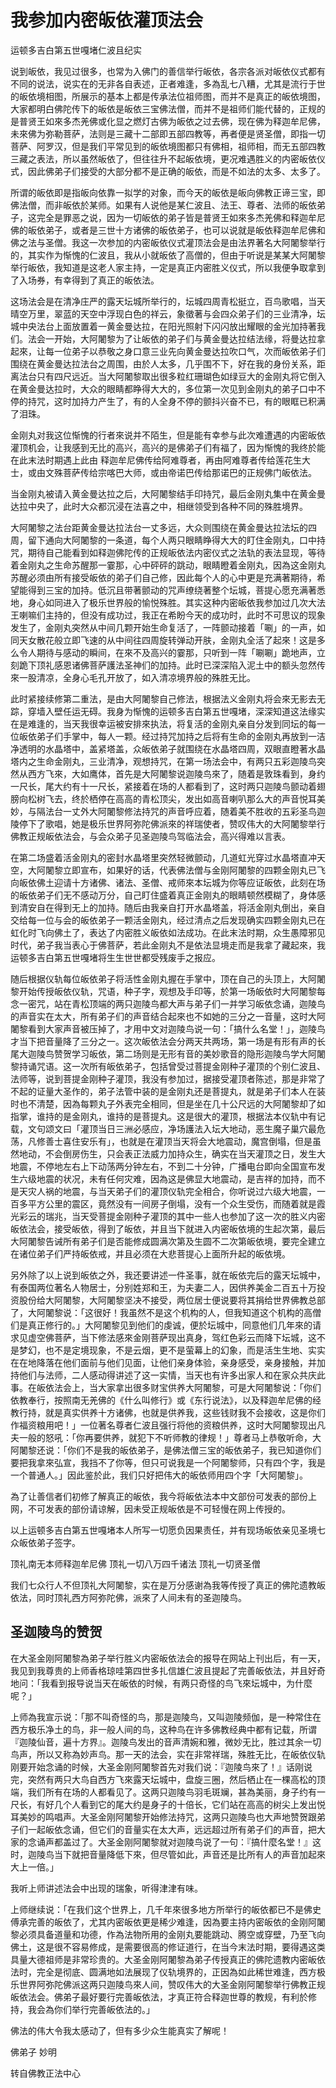 # 我参加内密皈依灌顶法会

运顿多吉白第五世嘎堵仁波且纪实

说到皈依，我见过很多，也常为入佛门的善信举行皈依，各宗各派对皈依仪式都有不同的说法，说实在的无非各自表述，正者难逢，多為乱七八糟，尤其是流行于世的皈依境相图，所展示的基本上都是传承法位祖师图，而并不是真正的皈依境图，大家都明白佛陀传下的皈依是皈依三宝佛法僧，而并不是祖师们能代替的，正规的是普贤王如來多杰羌佛或化显之燃灯古佛为皈依之过去佛，现在佛为释迦牟尼佛，未來佛为弥勒菩萨，法则是三藏十二部即五部四教等，再者便是贤圣僧，即指一切菩萨、阿罗汉，但是我们平常见到的皈依境图都只有佛相，祖师相，而无五部四教三藏之表法，所以虽然皈依了，但往往升不起皈依境，更况难遇胜义的内密皈依仪式，因此佛弟子们接受的大部分都不是正确的皈依，而是不如法的太多、太多了。

所谓的皈依即是指皈向依靠一拟学的对象，而今天的皈依是皈向佛教正谛三宝，即佛法僧，而非皈依於某师。如果有人说他是某仁波且、法王、尊者、法师的皈依弟子，这完全是罪恶之说，因为一切皈依的弟子皆是普贤王如來多杰羌佛和释迦牟尼佛的皈依弟子，或者是三世十方诸佛的皈依弟子，也可以说就是皈依释迦牟尼佛和佛之法与圣僧。我这一次参加的内密皈依仪式灌顶法会是由法界著名大阿闍黎举行的，其实作为惭愧的仁波且，我从小就皈依了高僧的，但由于听说是某某大阿闍黎举行皈依，我知道是这老人家主持，一定是真正内密胜义仪式，所以我便争取拿到了入场券，有幸得到了真正的皈依法。

这场法会是在清净庄严的露天坛城所举行的，坛城四周青松挺立，百鸟歌唱，当天晴空万里，翠蓝的天空中浮现白色的祥云，象徵著与会四众弟子们的三业清净，坛城中央法台上面放置着一黄金曼达拉，在阳光照射下闪闪放出耀眼的金光加持著我们。法会一开始，大阿闍黎为了让皈依的弟子们与黄金曼达拉结法缘，将曼达拉拿起來，让每一位弟子以恭敬之身口意三业先向黄金曼达拉吹口气，次而皈依弟子们围绕在黄金曼达拉法台之周围，由於人太多，几乎围不下，好在我的身份关系，距离法台只有四尺远近。当大阿闍黎取出很多粒红珊瑚色如绿豆大的金刚丸将它倒入在黄金曼达拉时，大众的眼睛都睁得大大的，多位第一次见到金刚丸的弟子口中不停的持咒，这时加持力产生了，有的人全身不停的颤抖兴奋不已，有的眼眶已积满了泪珠。

金刚丸对我这位惭愧的行者來说并不陌生，但是能有幸参与此次难遭遇的内密皈依灌顶机会，让我感到无比的高兴，高兴的是佛弟子们有福了，因为惭愧的我终於能在此末法时期遇上此由 释迦牟尼佛传给阿难尊者，再由阿难尊者传给莲花生大士，或由文殊菩萨传给宗喀巴大师，或由帝诺巴传给那诺巴的正规佛门皈依法。

当金刚丸被请入黄金曼达拉之后，大阿闍黎结手印持咒，最后金刚丸集中在黄金曼达拉中央了，此时大众都沉浸在法喜之中，相继领受到各种不同的殊胜境界。

大阿闍黎之法台距黄金曼达拉法台一丈多远，大众则围绕在黄金曼达拉法坛的四周，留下通向大阿闍黎的一条道，每个人两只眼睛睁得大大的盯住金刚丸，口中持咒，期待自己能看到如释迦佛陀传的正规皈依法内密仪式之法轨的表法显现，等待着金刚丸之生命苏醒那一霎那，心中砰砰的跳动，眼睛瞪着金刚丸，因為这金刚丸苏醒必须由所有接受皈依的弟子们自己修，因此每个人的心中更是充满著期待，希望能得到三宝的加持。低沉且带著颤动的咒声缭绕著整个坛城，菩提心愿充满著悉地，身心如同进入了极乐世界般的愉悦殊胜。其实这种内密皈依我参加过几次大法王喇嘛们主持的，但没有成功过，我正在希盼今天的成功时，此时不可思议的现象发生了，金刚丸突然从中间几颗开始生命复活了，一阵颤动接着「唰」的一声，如同天女散花般立即飞速的从中间往四周旋转弹动开肤，金刚丸全活了起來！这是多么令人期待与感动的瞬间，在來不及高兴的霎那，只听到一阵「唰唰」跪地声，立刻跪下顶礼感恩诸佛菩萨護法圣神们的加持。此时已深深陷入泥土中的额头忽然传來一股清凉，全身心毛孔开放了，如入清凉境界般的殊胜无比。

此时紧接续修第二重法，是由大阿闍黎自己修法，根据法义金刚丸将会來无影去无踪，穿墙入壁任运无碍。我身为惭愧的运顿多吉白第五世嘎堵，深深知道这法缘实在是难逢的，当天我很幸运被安排來执法，将复活的金刚丸亲自分发到同坛的每一位皈依弟子们手掌中，每人一颗。经过持咒加持之后将有生命的金刚丸再放到一洁净透明的水晶塔中，盖紧塔盖，众皈依弟子就围绕在水晶塔四周，双眼直瞪著水晶塔内之生命金刚丸，三业清净，观想持咒，在第一场法会中，有两只五彩迦陵鸟突然从西方飞來，大如鹰体，首先是大阿闍黎说迦陵鸟來了，随着是敦珠看到，身约一尺长，尾大约有十一尺长，紧接着在场的人都看到了，这时两只迦陵鸟颤动着翅膀向松树飞去，终於栖停在高高的青松顶尖，发出如高音喇叭那么大的声音悦耳美妙，与隔法台一丈外大阿闍黎修法持咒的声音呼应着，随着美不胜收的五彩圣鸟迦陵停下了歌唱，她是极乐世界阿弥陀佛派來的祥瑞使者，赞叹伟大的大阿闍黎举行佛教正规皈依法会，与会众弟子见圣迦陵鸟驾临法会，高兴得难以言表。

在第二场盛着活金刚丸的密封水晶塔里突然轻微颤动，几道虹光穿过水晶塔直冲天空，大阿闍黎立即宣布，如果好的话，代表佛法僧与金刚阿闍黎的四颗金刚丸已飞向皈依佛土迎请十方诸佛、诸法、圣僧、戒师來本坛城为你等应证皈依，此刻在场的皈依弟子们无不感动万分，自己盯住盛着真正金刚丸的眼睛顿然模糊了，身体感到清安自在得到无上的加持。随后由我亲自打开水晶塔盖，将活金刚丸倒出，亲自交给每一位与会的皈依弟子一颗活金刚丸，经过清点之后发现确实四颗金刚丸已在虹化时飞向佛土了，表达了内密胜义皈依如法成功。在此末法时期，众生愚障邪见时代，弟子我当表心于佛菩萨，若此金刚丸不是依法显境走而是我拿了藏起來，我运顿多吉白第五世嘎堵将生生世世都受残废手之报应。

随后根据仪轨每位皈依弟子将活性金刚丸握在手掌中，顶在自己的头顶上，大阿闍黎开始传授皈依仪轨，咒语，种子字，观想及手印等，於第一场皈依时大阿闍黎每念一密咒，站在青松顶端的两只迦陵鸟都大声与弟子们一并学习皈依念诵，迦陵鸟的声音实在太大，所有弟子们的声音结合起來也不如她的三分之一音量，这时大阿闍黎看到大家声音被压掉了，才用中文对迦陵鸟说一句：「搞什么名堂！」，迦陵鸟才当下把音量降了三分之一。这次皈依法会分两天共两场，第一场是有形有声的长尾大迦陵鸟赞贺学习皈依，第二场则是无形有音的美妙歌音的隐形迦陵鸟学大阿闍黎持诵咒语。这一次所有皈依弟子，包括曾受过菩提金刚种子灌顶的个别仁波且、法师等，说到菩提金刚种子灌顶，我没有参加过，据接受灌顶者陈述，那是非常了不起的证量大圣作的，弟子法管中装的是金刚丸还是菩提丸，就是弟子们本人在装时也不清楚，因為每颗丸子外表完全相同，但是坐在几十公尺远的大阿闍黎却了如指掌，谁持的是金刚丸，谁持的是菩提丸。这是很大的灌顶，根据法本仪轨中有记载，文句颂文曰「灌顶当日三洲必感应，净场護法入坛大地动，恶生魔子巢穴最危荡，凡修善士喜住安乐有」，也就是在灌顶当天将会大地震动，魔宫倒塌，但是虽然地动，不会倒房伤生，只会表正法威力加持众生，确实在当天灌顶之日，发生大地震，不停地左右上下动荡两分钟左右，不到二十分钟，广播电台即向全国宣布发生六级地震的状况，未有任何灾难，因為这是佛显大地震动，是吉祥的加持，而不是天灾人祸的地震，与当天弟子们的灌顶仪轨完全相合，你听说过六级大地震，一百多平方公里的震区，竟然没有一间房子倒塌，没有一个众生受伤，而随着就是霞光彩云的瑞兆，当天受菩提金刚种子灌顶的其中一些人也参加了这一次的胜义内密皈依法会，接受皈依，得到了皈依，并且当下就进入内密皈依境的生起次第，最后大阿闍黎告诫所有弟子们是否能修成圆满次第及生圆不二次第皈依境，要完全建立在诸位弟子们严持皈依戒，并且必须在大悲菩提心上面所升起的皈依境。

另外除了以上说到皈依之外，我还要讲述一件圣事，就在皈依完后的露天坛城中，有泰国两位著名人物居士，分别姓郑和王，为夫妻二人，因供养美金二百五十万投资股份给大阿闍黎，大阿闍黎坚决不接受，两位居士便说要将其捐给世界佛教总部了，大阿闍黎说：「这很好！我虽然不是这个机构的人，但我知道这个机构的高僧们是真正修行的。」大阿闍黎见到他们的虔诚，便於坛城中，同意他们几年來的请求见虚空佛菩萨，当下修法感來金刚菩萨现出真身，驾红色彩云而降下坛城，这不是梦幻，也不是定境现象，不是云烟，更不是萤幕上的幻象，而是活生生地、实实在在地降落在他们面前与他们见面，让他们亲身体验，亲身感受，亲身接触，并加持他们与法师，二人感动得讲述了这一实情，当天也有许多出家人和在家众共庆此事。在皈依法会上，当大家拿出很多财宝供养大阿闍黎，可是大阿闍黎说：「你们依教奉行，按照南无羌佛的《什么叫修行》或《东行说法》，以及释迦牟尼佛的经教行持，就是真实供养十方诸佛，也就是供养我，这些钱财我不会接收，这是你们作福资粮用吧！」一位著名尊者仁波且强行将他的资粮供养，这时大阿闍黎现出凡夫一般的怒吼：「你再要供养，就犯下不听师教的律规！」尊者马上恭敬听命，大阿闍黎还说：「你们不是我的皈依弟子，是佛法僧三宝的皈依弟子，我已知道你们要把我拿來弘宣，我挡不了你等，但只可说我是一个阿闍黎师，只有四个字，我是一个普通人。」因此鉴於此，我们只好把伟大的皈依师用四个字「大阿闍黎」。

為了让善信者们初修了解真正的皈依，我今将皈依法本中文部份可发表的部份上网，不可发表的部份请谅解，因未受正规皈依是不可轻慢在网上传授的。

以上运顿多吉白第五世嘎堵本人所写一切愿负因果责任，并有现场皈依亲见圣境七众皈依弟子签字。

顶礼南无本师释迦牟尼佛
顶礼一切八万四千诸法
顶礼一切贤圣僧

我们七众行人不但顶礼大阿闍黎，实在是万分感谢為我等传授了真正的佛陀遗教皈依法，同时顶礼西方阿弥陀佛，派來了人间未有的圣迦陵鸟。

## 圣迦陵鸟的赞贺

在大圣金刚阿闍黎為弟子举行胜义内密皈依法会的报导在网站上刊出后，有一天，我见到我尊贵的上师香格琼哇第四世多扎信雄仁波且提起了完善皈依法，并且好奇地问：「我看到报导说当天在皈依的时候，有两只奇怪的鸟飞來坛城中，为什麼呢？」

上师為我宣示说：「那不叫奇怪的鸟，那是迦陵鸟，又叫迦陵频伽，是一种常住在西方极乐净土的鸟，非一般人间的鸟，这种鸟在许多佛教经典中都有记载，所谓『迦陵仙音，遍十方界』。迦陵鸟发出的音声清婉和雅，微妙无比，胜过其余一切鸟声，所以又称為妙声鸟。那一天的法会，实在非常祥瑞，殊胜无比，在皈依仪轨刚要开始念诵的时候，大圣金刚阿闍黎首先对我们说：『迦陵鸟來了！』话刚说完，突然有两只大鸟自西方飞來露天坛城中，盘旋三圈，然后栖止在一棵高松的顶端，我们所有在场的人都看见了。这两只迦陵鸟羽毛斑斓，甚為美丽，身子约有一尺长，有好几个人看到它的尾大约是身子的十倍长，它们站在高高的树尖上发出悦耳美妙的鸣唱声。大圣金刚阿闍黎开始修法持咒，这两只迦陵鸟也大声地赞贺跟弟子们一起皈依念诵，但它们的音量实在太大声，远远超过所有弟子们的声音，把大家的念诵声都盖过了。大圣金刚阿闍黎就对迦陵鸟说了一句：『搞什麼名堂！』这时，迦陵鸟当下就把音量降低下來，但尽管如此，声音还是比所有人的声音加起來大上一倍。」

我听上师讲述法会中出现的瑞象，听得津津有味。

上师继续说：「在我们这个世界上，几千年來很多地方所举行的皈依都已不是佛史傅承完善的皈依了，尤其内密皈依更是稀少难逢，因為要主持内密皈依的金刚阿闍黎必须具备道量和功德，作為法物所用的金刚丸要能跳动、腾空或穿壁，乃至飞向佛土，这是很不容易修成，是需要很高的修证道行，在当今末法时期，要得遇这类具量大德祖师是非常珍贵的。大圣金刚阿闍黎為弟子传授真正的佛陀遗教内密皈依法时，完全是彻底、圆满地如法展现了仪轨境界的，正因為如此稀世难逢，西方极乐世界阿弥陀佛派这两只迦陵鸟來人间，赞叹伟大的大圣金刚阿闍黎举行佛教正规皈依法会。佛弟子最好要行完善皈依法，才真正符合释迦世尊的教规，有利於修持，我会為你们举行完善皈依法的。」

佛法的伟大令我太感动了，但有多少众生能真实了解呢！

佛弟子  妙明

转自佛教正法中心